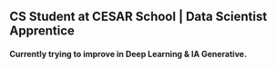 ## CS Student at CESAR School | Data Scientist Apprentice
#### Currently trying to improve in Deep Learning & IA Generative.
